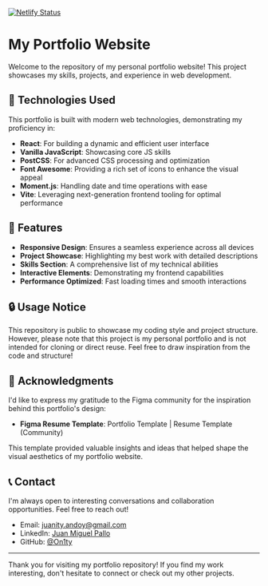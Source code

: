 [![Netlify Status](https://api.netlify.com/api/v1/badges/7d35d47a-b3c0-4824-bb92-6b23115fd127/deploy-status)](https://app.netlify.com/sites/migz/deploys)

# My Portfolio Website

Welcome to the repository of my personal portfolio website! This project showcases my skills, projects, and experience in web development.

## 🚀 Technologies Used

This portfolio is built with modern web technologies, demonstrating my proficiency in:

- **React**: For building a dynamic and efficient user interface
- **Vanilla JavaScript**: Showcasing core JS skills
- **PostCSS**: For advanced CSS processing and optimization
- **Font Awesome**: Providing a rich set of icons to enhance the visual appeal
- **Moment.js**: Handling date and time operations with ease
- **Vite**: Leveraging next-generation frontend tooling for optimal performance

## 🌟 Features

- **Responsive Design**: Ensures a seamless experience across all devices
- **Project Showcase**: Highlighting my best work with detailed descriptions
- **Skills Section**: A comprehensive list of my technical abilities
- **Interactive Elements**: Demonstrating my frontend capabilities
- **Performance Optimized**: Fast loading times and smooth interactions

## 🔒 Usage Notice

This repository is public to showcase my coding style and project structure. However, please note that this project is my personal portfolio and is not intended for cloning or direct reuse. Feel free to draw inspiration from the code and structure!

## 🙏 Acknowledgments

I'd like to express my gratitude to the Figma community for the inspiration behind this portfolio's design:

- **Figma Resume Template**: Portfolio Template | Resume Template (Community)

This template provided valuable insights and ideas that helped shape the visual aesthetics of my portfolio website.

## 📞 Contact

I'm always open to interesting conversations and collaboration opportunities. Feel free to reach out!

- Email: juanity.andoy@gmail.com
- LinkedIn: [Juan Miguel Pallo](https://www.linkedin.com/in/juan-miguel-pallo-0175561a1/)
- GitHub: [@On1ty](https://github.com/On1ty)

---

Thank you for visiting my portfolio repository! If you find my work interesting, don't hesitate to connect or check out my other projects.
